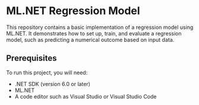 # ML.NET Regression Model
This repository contains a basic implementation of a regression model using ML.NET. It demonstrates how to set up, train, and evaluate a regression model, such as predicting a numerical outcome based on input data.


## Prerequisites
To run this project, you will need:

- .NET SDK (version 6.0 or later)
- ML.NET
- A code editor such as Visual Studio or Visual Studio Code
